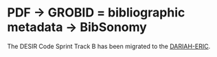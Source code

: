# PDF → GROBID = bibliographic metadata → BibSonomy

The DESIR Code Sprint Track B has been migrated to the [DARIAH-ERIC](https://github.com/DARIAH-ERIC/DESIR-CodeSprint-TrackB-BibliographicMetadata).
